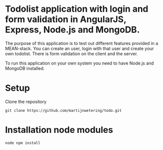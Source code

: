 Todolist application with login and form validation in AngularJS, Express, Node.js and MongoDB.
===============================================================================================

The purpose of this application is to test out different
features provided in a MEAN-stack. You can create an user, 
login with that user and create your own todolist. There 
is form validation on the client and the server.

To run this application on your own system you need to have
Node.js and MongoDB installed.

Setup
=====
Clone the repository

    git clone https://github.com/martijnwetering/todo.git


Installation node modules
=========================
    node npm install
